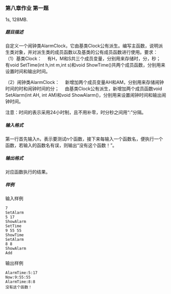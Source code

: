 ### 第八章作业 第一题

1s, 128MB.

##### 题目描述

自定义一个闹钟类AlarmClock，它由基类Clock公有派生。编写主函数，说明派生类对象，并对派生类的成员函数以及基类的公有成员函数进行使用。要求：
（1）基类Clock：
&emsp;有H，M和S共三个成员变量，分别用来存储时，分，秒；
&emsp;有void SetTime(int h,int m,int s)和void ShowTime()共两个成员函数，分别用来设置时间和输出时间。

（2）闹钟类AlarmClock：
&emsp;新增加两个成员变量AH和AM，分别用来存储闹钟时间的时和闹钟时间的分；
&emsp;由基类Clock公有派生，新增加两个成员函数void SetAlarm(int AH, int AM)和void ShowAlarm()，分别用来设置闹钟时间和输出闹钟时间。

注意：时间的表示采用24小时制，且不用补零，时分秒之间用“:”分隔。

##### 输入格式

第一行首先输入n，表示要测试n个函数，接下来每输入一个函数名，便执行一个函数，若输入的函数名有误，则输出“没有这个函数！”。

##### 输出格式

对应函数执行的结果。

##### 样例

输入样例

```
7
SetAlarm
5 17
ShowAlarm
SetTime
9 55 55
ShowTime
SetAlarm
8 8
ShowAlarm
Add
```

输出样例

```
AlarmTime:5:17
Now:9:55:55
AlarmTime:8:8
没有这个函数！
```
